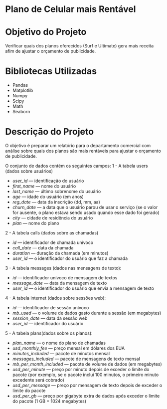 # Plano de Celular mais Rentável

# Objetivo do Projeto
Verificar quais dos planos oferecidos (Surf e Ultimate) gera mais receita afim de ajustar o orçamento de publicidade.

# Bibliotecas Utilizadas
- Pandas
- Matplotlib
- Numpy
- Scipy
- Math
- Seaborn

# Descrição do Projeto
O objetivo é preparar um relatório para o departamento comercial com análise sobre quais dos planos são mais rentáveis para ajustar o orçamento de publicidade.

O conjunto de dados contém os seguintes campos:
1 - A tabela users (dados sobre usuários)
- *user_id* — identificação do usuário
- *first_name* — nome do usuário
- *last_name* — último sobrenome do usuário
- *age* — idade do usuário (em anos)
- *reg_date* — data da inscrição (dd, mm, aa)
- *churn_date* — a data que o usuário parou de usar o serviço (se o valor for ausente, o plano estava sendo usado quando esse dado foi gerado)
- *city* — cidade de residência do usuário
- *plan* — nome do plano

2 - A tabela calls (dados sobre as chamadas)
- *id* — identificador de chamada unívoco
- *call_date* — data da chamada
- *duration* — duração da chamada (em minutos)
- *user_id* — o identificador do usuário que faz a chamada

3 - A tabela messages (dados nas mensagens de texto):
- *id* — identificador unívoco de mensagem de textos
- *message_date* — data da mensagem de texto
- *user_id* — o identificador do usuário que envia a mensagem de texto

4 - A tabela internet (dados sobre sessões web):
- *id* — identificador de sessão unívoco
- *mb_used* — o volume de dados gasto durante a sessão (em megabytes)
- *session_date* — data da sessão web
- *user_id* — identificador do usuário

5 - A tabela plans(dados sobre os planos):
- *plan_name* — o nome do plano de chamadas
- *usd_monthly_fee* — preço mensal em dólares dos EUA
- *minutes_included* — pacote de minutos mensal
- *messages_included* — pacote de mensagens de texto mensal
- *mb_per_month_included* — pacote de volume de dados (em megabytes)
- *usd_per_minute* — preço por minuto depois de exceder o limite do pacote (por exemplo, se o pacote inclui 100 minutos, o primeiro minuto excedente será cobrado)
- *usd_per_message* — preço por mensagem de texto depois de exceder o limite do pacote
- *usd_per_gb* — preço por gigabyte extra de dados após exceder o limite do pacote (1 GB = 1024 megabytes)
  
